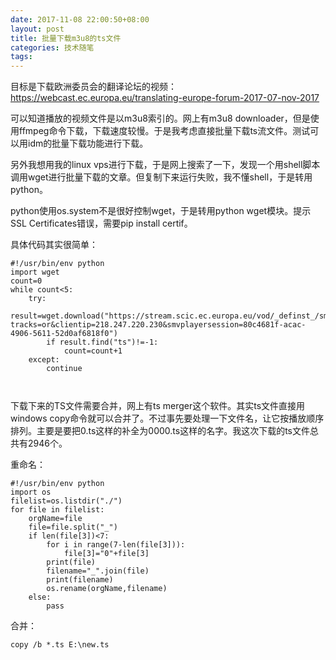 ```yaml
---
date: 2017-11-08 22:00:50+08:00
layout: post
title: 批量下载m3u8的ts文件
categories: 技术随笔
tags: 
---
```


目标是下载欧洲委员会的翻译论坛的视频：https://webcast.ec.europa.eu/translating-europe-forum-2017-07-nov-2017

可以知道播放的视频文件是以m3u8索引的。网上有m3u8 downloader，但是使用ffmpeg命令下载，下载速度较慢。于是我考虑直接批量下载ts流文件。测试可以用idm的批量下载功能进行下载。

另外我想用我的linux vps进行下载，于是网上搜索了一下，发现一个用shell脚本调用wget进行批量下载的文章。但复制下来运行失败，我不懂shell，于是转用python。

python使用os.system不是很好控制wget，于是转用python wget模块。提示SSL Certificates错误，需要pip install certif。


具体代码其实很简单：

```
#!/usr/bin/env python
import wget
count=0
while count<5:
    try:
        result=wget.download("https://stream.scic.ec.europa.eu/vod/_definst_/smil:11066_12470_5a01687c2dbff.smil/media_w442363958_b466000_"+str(count)+".ts?tracks=or&clientip=218.247.220.230&smvplayersession=80c4681f-acac-4906-5611-52d0af6818f0")
        if result.find("ts")!=-1:
            count=count+1
    except:
        continue
        
    
```

下载下来的TS文件需要合并，网上有ts merger这个软件。其实ts文件直接用windows copy命令就可以合并了。不过事先要处理一下文件名，让它按播放顺序排列。主要是要把0.ts这样的补全为0000.ts这样的名字。我这次下载的ts文件总共有2946个。

重命名：

```
#!/usr/bin/env python
import os
filelist=os.listdir("./")
for file in filelist:
    orgName=file
    file=file.split("_")
    if len(file[3])<7:
        for i in range(7-len(file[3])):
            file[3]="0"+file[3]
        print(file)
        filename="_".join(file)
        print(filename)
        os.rename(orgName,filename)
    else:
        pass
```



合并：

```
copy /b *.ts E:\new.ts
```


